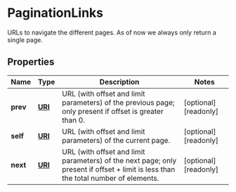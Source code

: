 

# PaginationLinks

URLs to navigate the different pages. As of now we always only return a single page. 
## Properties

| Name | Type | Description | Notes |
| ------------ | ------------- | ------------- | ------------- |
| **prev** | [**URI**](URI.md) | URL (with offset and limit parameters) of the previous page; only present if offset is greater than 0.  |  [optional] [readonly] |
| **self** | [**URI**](URI.md) | URL (with offset and limit parameters) of the current page.  |  [optional] [readonly] |
| **next** | [**URI**](URI.md) | URL (with offset and limit parameters) of the next page; only present if offset + limit is less than the total number of elements.  |  [optional] [readonly] |



